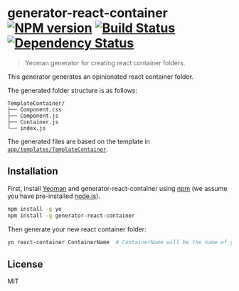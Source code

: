 # generator-react-container [![NPM version][npm-image]][npm-url] [![Build Status][travis-image]][travis-url] [![Dependency Status][daviddm-image]][daviddm-url]
> Yeoman generator for creating react container folders.

This generator generates an opinionated react container folder.

The generated folder structure is as follows:

```
TemplateContainer/
├── Component.css
├── Component.js
├── Container.js
└── index.js
```

The generated files are based on the template in [`app/templates/TemplateContainer`](https://github.com/marcusmolchany/generator-react-container/tree/master/generators/app/templates/TemplateContainer).

## Installation

First, install [Yeoman](http://yeoman.io) and generator-react-container using [npm](https://www.npmjs.com/) (we assume you have pre-installed [node.js](https://nodejs.org/)).

```bash
npm install -g yo
npm install -g generator-react-container
```

Then generate your new react container folder:

```bash
yo react-container ContainerName  # ContainerName will be the name of your new container's folder
```

## License

MIT


[npm-image]: https://badge.fury.io/js/generator-react-container.svg
[npm-url]: https://npmjs.org/package/generator-react-container
[travis-image]: https://travis-ci.org/marcusmolchany/generator-react-container.svg?branch=master
[travis-url]: https://travis-ci.org/marcusmolchany/generator-react-container
[daviddm-image]: https://david-dm.org/marcusmolchany/generator-react-container.svg?theme=shields.io
[daviddm-url]: https://david-dm.org/marcusmolchany/generator-react-container
